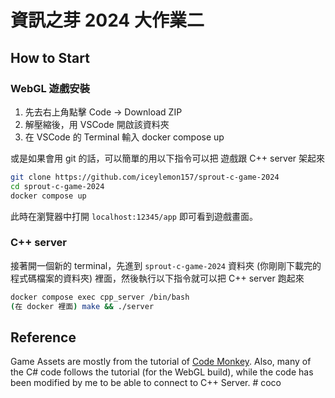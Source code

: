 # 資訊之芽 2024 大作業二

## How to Start

### WebGL 遊戲安裝

1. 先去右上角點擊 Code -> Download ZIP
2. 解壓縮後，用 VSCode 開啟該資料夾
3. 在 VSCode 的 Terminal 輸入 docker compose up

或是如果會用 git 的話，可以簡單的用以下指令可以把 遊戲跟 C++ server 架起來 

```bash
git clone https://github.com/iceylemon157/sprout-c-game-2024
cd sprout-c-game-2024
docker compose up
```

此時在瀏覽器中打開 `localhost:12345/app` 即可看到遊戲畫面。

### C++ server

接著開一個新的 terminal，先進到 `sprout-c-game-2024` 資料夾 (你剛剛下載完的程式碼檔案的資料夾) 裡面，然後執行以下指令就可以把 C++ server 跑起來

```bash
docker compose exec cpp_server /bin/bash
(在 docker 裡面) make && ./server
```

## Reference

Game Assets are mostly from the tutorial of [Code Monkey](https://www.youtube.com/watch?v=AmGSEH7QcDg). Also, many of the C# code follows the tutorial (for the WebGL build), while the code has been modified by me to be able to connect to C++ Server.
#   c o c o  
 